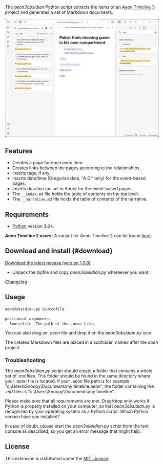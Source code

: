 The *aeon3obsidian* Python script extracts the items of an [Aeon Timeline 3](https://timeline.app/) 
project and generates a set of Markdown documents.

![Screenshot](Screenshots/screen01.png)

## Features

- Creates a page for each *aeon* item. 
- Creates links between the pages according to the relationships. 
- Inserts tags, if any. 
- Inserts date/time (Gregorian date, "A.D." only) for the event-based pages. 
- Inserts duration (as set in Aeon) for the event-based pages. 
- The `__index.md` file holds the table of contents on the top level. 
- The `__narrative.md` file holds the table of contents of the narrative. 

## Requirements

- [Python](https://www.python.org/) version 3.6+.

**Aeon Timeline 2 users:** A variant for Aeon Timeline 2 can be found [here](https://peter88213.github.io/aeon2obsidian/).

## Download and install {#download}

[Download the latest release (version 1.0.0)](https://raw.githubusercontent.com/peter88213/aeon3obsidian/main/dist/aeon3obsidian_v1.0.0.zip)

- Unpack the zipfile and copy *aeon3obsidian.py* whereever you want.

[Changelog](changelog)

## Usage

```
aeon3obsidian.py Sourcefile

positional arguments:
  Sourcefile  The path of the .aeon file.

```

You can also drag an *.aeon* file and drop it on the *aeon3obsidian.py* icon. 

The created Markdown files are placed in a subfolder, named after the *aeon* project.

### Troubleshooting

The *aeon3obsidian.py* script should create a folder that contains a whole set of *.md* files. This folder should be found in the same directory where your *.aeon* file is located. If your .aeon file path is for example "c:\Users\Snoopy\Documents\my timeline.aeon", the folder containing the *.md* files is "c:\Users\Snoopy\Documents\my timeline". 

Please make sure that all requirements are met. Drag/drop only works if Python is properly installed on your computer, so that *aeon3obsidian.py* is recognized by your operating system as a Python script. Which Python version have you installed?

In case of doubt, please start the *aeon3obsidian.py* script from the text console as described, so you get an error message that might help.


## License

This extension is distributed under the [MIT
License](http://www.opensource.org/licenses/mit-license.php).

